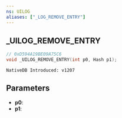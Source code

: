 ```yaml
---
ns: UILOG
aliases: ["_LOG_REMOVE_ENTRY"]
---
```

## _UILOG_REMOVE_ENTRY

```c
// 0xD594A19BE09A75C6
void _UILOG_REMOVE_ENTRY(int p0, Hash p1);
```

```
NativeDB Introduced: v1207
```

## Parameters
* **p0**:
* **p1**:
